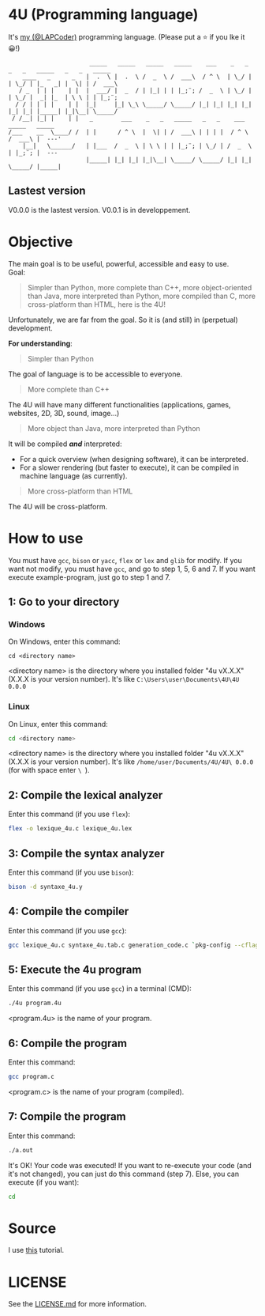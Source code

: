 # 4U (Programming language)

It's [my (@LAPCoder)](https://github.com/LAPCoder) programming language.
(Please put a ⭐ if you lke it 😀!)

```
                       _____   _____   _____   _____    ___    _   _   _   _   _____   _   _   _____ 
    ____   _      _   |  .  \ |  .  \ /  _  \ /  ___\  / ^ \  | \_/ | | \_/ | |_   _| |  \| | /  ___\
   / _  | | |    | |  |  ___/ |  _  / | |_| | | |_;¨; /  _  \ | \_/ | | \_/ |  _| |_  | \ \ | | |_;¨;
  / / | | | |    | |  |_|     |_| \_\ \_____/ \_____/ |_| |_| |_| |_| |_| |_| |_____| |_|\__| \_____/
 / /__| |_| |    | |   _        ___    _   _   _____   _   _    ___    _____   _____ 
/___    __  \____/ /  | |      / ^ \  |  \| | /  ___\ | | | |  / ^ \  /  ___\ |  ---'
    |__|   \______/   | |___  /  _  \ | \ \ | | |_;¨; | \_/ | /  _  \ | |_;¨; |  ---
                      |_____| |_| |_| |_|\__| \_____/ \_____/ |_| |_| \_____/ |_____|
```

## Lastest version

V0.0.0 is the lastest version.
V0.0.1 is in developpement.

# Objective

The main goal is to be useful, powerful, accessible and easy to use. <br />
Goal:
> Simpler than Python, more complete than C++, more object-oriented than Java, more interpreted than Python, more compiled than C, more cross-platform than HTML, here is the 4U!

Unfortunately, we are far from the goal.
So it is (and still) in (perpetual) development.

**For understanding**:

> Simpler than Python

The goal of language is to be accessible to everyone.

> More complete than C++

The 4U will have many different functionalities (applications, games, websites, 2D, 3D, sound, image...)

> More object than Java, more interpreted than Python

It will be compiled ***and*** interpreted:
- For a quick overview (when designing software), it can be interpreted.
- For a slower rendering (but faster to execute), it can be compiled in machine language (as currently).

> More cross-platform than HTML

The 4U will be cross-platform.

<!-- TODO : Mettre # Keywords -->

<!-- 
# How to install
Met le ici
-->
# How to use

You must have ```gcc```, ```bison``` or ```yacc```, ```flex``` or ```lex``` and ```glib``` for modify.
If you want not modify, you must have ```gcc```, and go to step 1, 5, 6 and 7.
If you want execute example-program, just go to step 1 and 7.

## 1: Go to your directory

### Windows

On Windows, enter this command:
```batch
cd <directory name>
```
\<directory name\> is the directory where you installed folder "4u vX.X.X" (X.X.X is your version number).
It's like ```C:\Users\user\Documents\4U\4U 0.0.0```

### Linux

On Linux, enter this command:
```bash
cd <directory name>
```
\<directory name\> is the directory where you installed folder "4u vX.X.X" (X.X.X is your version number).
It's like ```/home/user/Documents/4U/4U\ 0.0.0``` (for with space enter ```\ ```).

## 2: Compile the lexical analyzer
  
Enter this command (if you use ```flex```):
```bash
flex -o lexique_4u.c lexique_4u.lex
```
## 3: Compile the syntax analyzer
  
Enter this command (if you use ```bison```):
```bash
bison -d syntaxe_4u.y
```

## 4: Compile the compiler
  
Enter this command (if you use ```gcc```):
```bash
gcc lexique_4u.c syntaxe_4u.tab.c generation_code.c `pkg-config --cflags --libs glib-2.0` -o 4u
```

## 5: Execute the 4u program

Enter this command (if you use ```gcc```) in a terminal (CMD):
```bash
./4u program.4u
```
\<program.4u\> is the name of your program.

## 6: Compile the program

Enter this command:
```bash
gcc program.c
```
\<program.c\> is the name of your program (compiled).

## 7: Compile the program

Enter this command:
```bash
./a.out
```
It's OK! Your code was executed! If you want to re-execute your code (and it's not changed), you can just do this command (step 7).
Else, you can execute (if you want):
```bash
cd
```

# Source

I use [this](https://totodu.net/Compilation/Compilation) tutorial.

# LICENSE

See the [LICENSE.md](https://github.com/LAPCoder/4U-Programming-language/blob/main/LICENSE.md) for more information.
